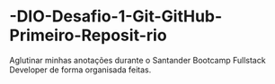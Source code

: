 # -DIO-Desafio-1-Git-GitHub-Primeiro-Reposit-rio
Aglutinar minhas anotações durante o Santander Bootcamp Fullstack Developer de forma organisada feitas.
